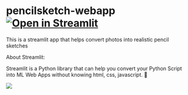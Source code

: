 # pencilsketch-webapp [![Open in Streamlit](https://static.streamlit.io/badges/streamlit_badge_black_white.svg)](https://share.streamlit.io/gauravgusa/pencilsketch-webapp/main/pencilsketch_webapp.py)

This is a streamlit app that helps convert photos into realistic pencil sketches

About Streamlit:

Streamlit is a Python library that can help you convert your Python Script into ML Web Apps without knowing html, css, javascript. 🏀

![](https://mms.businesswire.com/media/20200616005364/en/798639/23/Streamlit_Logo_%281%29.jpg)
